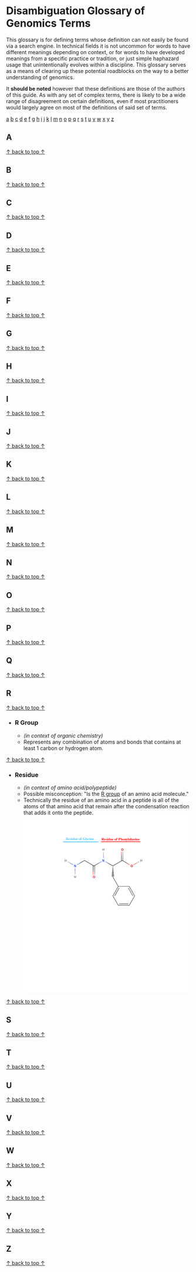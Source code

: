 # Disambiguation Glossary of Genomics Terms

This glossary is for defining terms whose definition can not easily be found via a search engine. In technical fields it is not uncommon for words to have different meanings depending on context, or for words to have developed meanings from a specific practice or tradition, or just simple haphazard usage that unintentionally evolves within a discipline. This glossary serves as a means of clearing up these potential roadblocks on the way to a better understanding of genomics.

It **should be noted** however that these definitions are those of the authors of this guide. As with any set of complex terms, there is likely to be a wide range of disagreement on certain definitions, even if most practitioners would largely agree on most of the definitions of said set of terms. 

[a](#a) [b](#b) [c](#c) [d](#d) [e](#e) [f](#f) [g](#g) [h](#h) [i](#i) [j](#j) [k](#k) [l](#l) [m](#m) [n](#n) [o](#o) [p](#p) [q](#q) [r](#r) [s](#s) [t](#t) [u](#u) [v](#v) [w](#w) [x](#x) [y](#y) [z](#z)

## A
[↑ back to top ↑](#Disambiguation-Glossary-of-Genomics-Terms)
## B
[↑ back to top ↑](#Disambiguation-Glossary-of-Genomics-Terms)
## C
[↑ back to top ↑](#Disambiguation-Glossary-of-Genomics-Terms)
## D
[↑ back to top ↑](#Disambiguation-Glossary-of-Genomics-Terms)
## E
[↑ back to top ↑](#Disambiguation-Glossary-of-Genomics-Terms)
## F
[↑ back to top ↑](#Disambiguation-Glossary-of-Genomics-Terms)
## G
[↑ back to top ↑](#Disambiguation-Glossary-of-Genomics-Terms)
## H
[↑ back to top ↑](#Disambiguation-Glossary-of-Genomics-Terms)
## I
[↑ back to top ↑](#Disambiguation-Glossary-of-Genomics-Terms)
## J
[↑ back to top ↑](#Disambiguation-Glossary-of-Genomics-Terms)
## K
[↑ back to top ↑](#Disambiguation-Glossary-of-Genomics-Terms)
## L
[↑ back to top ↑](#Disambiguation-Glossary-of-Genomics-Terms)
## M
[↑ back to top ↑](#Disambiguation-Glossary-of-Genomics-Terms)
## N
[↑ back to top ↑](#Disambiguation-Glossary-of-Genomics-Terms)
## O
[↑ back to top ↑](#Disambiguation-Glossary-of-Genomics-Terms)
## P
[↑ back to top ↑](#Disambiguation-Glossary-of-Genomics-Terms)
## Q
[↑ back to top ↑](#Disambiguation-Glossary-of-Genomics-Terms) 
## R
[↑ back to top ↑](#Disambiguation-Glossary-of-Genomics-Terms)
- ### R Group
	- _(in context of organic chemistry)_
	- Represents any combination of atoms and bonds that contains at least 1 carbon or hydrogen atom.

[↑ back to top ↑](#Disambiguation-Glossary-of-Genomics-Terms)   
- ### Residue
	- _(in context of amino acid/polypeptide)_ 
	- Possible misconception: "Is the [R group](#R-group) of an amino acid molecule."
	- Technically the residue of an amino acid in a peptide is all of the atoms of that amino acid that remain after the condensation reaction that adds it onto the peptide.
![residue_example](media/images/Glyphe_residue_example.png) 

[↑ back to top ↑](#Disambiguation-Glossary-of-Genomics-Terms)
 
## S
[↑ back to top ↑](#Disambiguation-Glossary-of-Genomics-Terms)
## T
[↑ back to top ↑](#Disambiguation-Glossary-of-Genomics-Terms)
## U
[↑ back to top ↑](#Disambiguation-Glossary-of-Genomics-Terms)
## V
[↑ back to top ↑](#Disambiguation-Glossary-of-Genomics-Terms)
## W
[↑ back to top ↑](#Disambiguation-Glossary-of-Genomics-Terms)
## X
[↑ back to top ↑](#Disambiguation-Glossary-of-Genomics-Terms)
## Y
[↑ back to top ↑](#Disambiguation-Glossary-of-Genomics-Terms)
## Z
[↑ back to top ↑](#Disambiguation-Glossary-of-Genomics-Terms)
